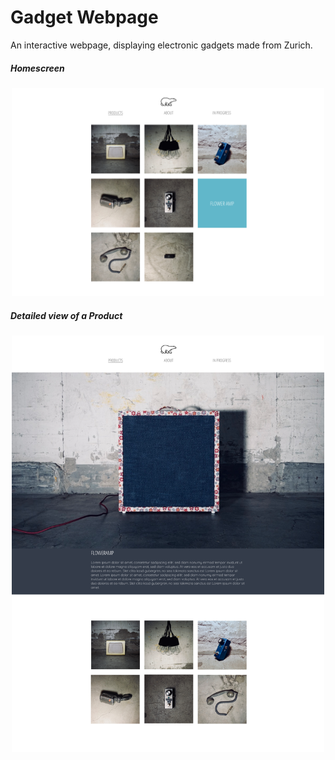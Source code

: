 # Gadget Webpage

An interactive webpage, displaying electronic gadgets made from Zurich.

##### Homescreen

<p align="center">
  <img src="https://github.com/michellexngu/gadget-webpage/blob/master/images/Homescreen.png" width="500"/>
</p>

##### Detailed view of a Product

<p align="center">
  <img src="https://github.com/michellexngu/gadget-webpage/blob/master/images/PageDetail.png" width="500"/>
</p>
